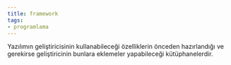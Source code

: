 ```yaml
---
title: framework
tags:
- programlama
---
```


Yazılımın geliştiricisinin kullanabileceği özelliklerin önceden hazırlandığı ve gerekirse geliştiricinin bunlara eklemeler yapabileceği kütüphanelerdir.